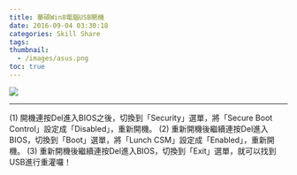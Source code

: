 ```yaml
---
title: 華碩Win8電腦USB開機
date: 2016-09-04 03:30:18
categories: Skill Share
tags:
thumbnail:
  - /images/asus.png
toc: true
---
```

<img src="/images/asus.png">

***
(1) 開機連按Del進入BIOS之後，切換到「Security」選單，將「Secure Boot Control」設定成「Disabled」，重新開機。
(2) 重新開機後繼續連按Del進入BIOS，切換到「Boot」選單，將「Lunch CSM」設定成「Enabled」，重新開機。
(3) 重新開機後繼續連按Del進入BIOS，切換到「Exit」選單，就可以找到USB進行重灌囉！
